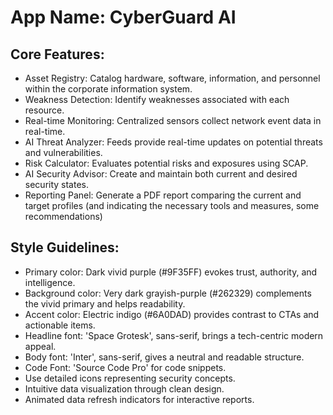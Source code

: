 # **App Name**: CyberGuard AI

## Core Features:

- Asset Registry: Catalog hardware, software, information, and personnel within the corporate information system.
- Weakness Detection: Identify weaknesses associated with each resource.
- Real-time Monitoring: Centralized sensors collect network event data in real-time.
- AI Threat Analyzer: Feeds provide real-time updates on potential threats and vulnerabilities.
- Risk Calculator: Evaluates potential risks and exposures using SCAP.
- AI Security Advisor: Create and maintain both current and desired security states.
- Reporting Panel: Generate a PDF report comparing the current and target profiles (and indicating the necessary tools and measures, some recommendations)

## Style Guidelines:

- Primary color: Dark vivid purple (#9F35FF) evokes trust, authority, and intelligence.
- Background color: Very dark grayish-purple (#262329) complements the vivid primary and helps readability.
- Accent color: Electric indigo (#6A0DAD) provides contrast to CTAs and actionable items.
- Headline font: 'Space Grotesk', sans-serif, brings a tech-centric modern appeal.
- Body font: 'Inter', sans-serif, gives a neutral and readable structure.
- Code Font: 'Source Code Pro' for code snippets.
- Use detailed icons representing security concepts.
- Intuitive data visualization through clean design.
- Animated data refresh indicators for interactive reports.